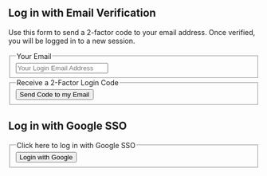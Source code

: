 ## Log in with Email Verification

Use this form to send a 2-factor code to your email address. 
Once verified, you will be logged in to a new session.

<form action="login.js" autosave="off">
<input type="hidden" name="service" value="email">
<fieldset>
    <legend>Your Email</legend>
    <label title="Email">
        <input type="email" name="email" id="email" placeholder="Your Login Email Address" value="" required />
    </label>
</fieldset>
<fieldset>
    <legend>Receive a 2-Factor Login Code</legend>
    <button type="submit">Send Code to my Email</button>
</fieldset>
</form>


## Log in with Google SSO
<form action="login.js" autosave="off">
<input type="hidden" name="service" value="google">
<fieldset>
    <legend>Click here to log in with Google SSO</legend>
    <button type="submit">Login with Google</button>
</fieldset>
</form>
